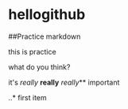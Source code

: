 # hellogithub
##Practice markdown

this is practice

what do you think?

it's *really* **really** _really_** important

..* first item




